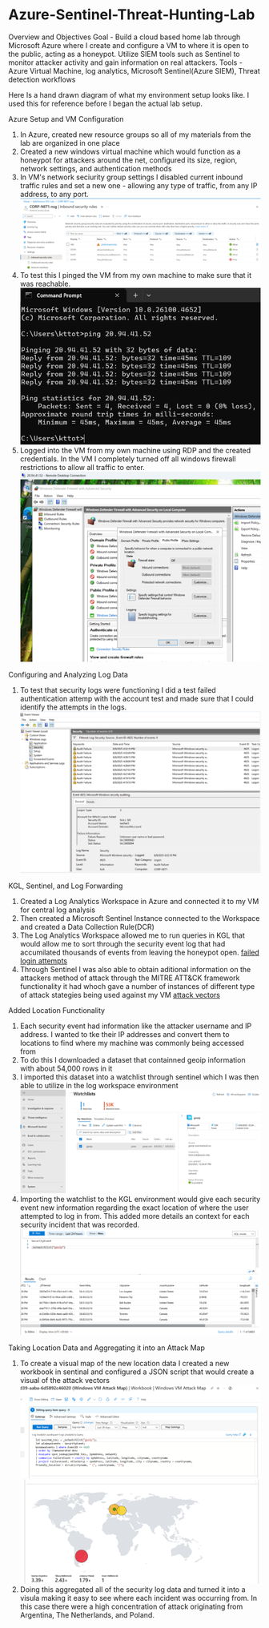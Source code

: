 # Azure-Sentinel-Threat-Hunting-Lab

Overview and Objectives
Goal - Build a cloud based home lab through Microsoft Azure where I create and configure a VM to where it is open to the public, acting as a honeypot. Utilize SIEM tools such as Sentinel to monitor attacker activity and gain information on real attackers.
Tools - Azure Virtual Machine, log analytics, Microsoft Sentinel(Azure SIEM), Threat detection workflows

Here Is a hand drawn diagram of what my environment setup looks like. I used this for reference before I began the actual lab setup. 

Azure Setup and VM Configuration
1. In Azure, created new resource groups so all of my materials from the lab are organized in one place
2. Created a new windows virtual machine which would function as a honeypot for attackers around the net, configured its size, region, network settings, and authentication methods
3. In VM's network seciurity group settings I disabled current inbound traffic rules and set a new one - allowing any type of traffic, from any IP address, to any port.
![inbound settings](images/ConfigureOpenFirewallRules.png)
5. To test this I pinged the VM from my own machine to make sure that it was reachable.
![ping VM](images/VMAccessableFromOutside.png)
6. Logged into the VM from my own machine using RDP and the created credentials. In the VM I completely turned off all windows firewall restrictions to allow all traffic to enter.
![firewall disable](images/TurnOffWindowsFirewall.png)

Configuring and Analyzing Log Data
1. To test that security logs were functioning I did a test failed authentication attemp with the account test and made sure that I could identify the attempts in the logs.
![self login](images/EXofSelfLoginFailLog.png)

KGL, Sentinel, and Log Forwarding
1. Created a Log Analytics Workspace in Azure and connected it to my VM for central log analysis
2. Then created a Microsoft Sentinel Instance connected to the Workspace and created a Data Collection Rule(DCR)
3. The Log Analytics Workspace allowed me to run queries in KGL that would allow me to sort through the security event log that had accumilated thousands of events from leaving the honeypot open.
[failed login attempts](images/FailedLogIns.png)
4. Through Sentinel I was also able to obtain aditional information on the attackers method of attack through the MITRE ATT&CK framework functionality it had whoch gave a number of instances of different type of attack stategies being used against my VM
[attack vectors](images/ATT&CKToSeeAttackvectors.png)

Added Location Functionality
1. Each security event had information like the attacker username and IP address. I wanted to tke their IP addresses and convert them to locations to find where my machine was commonly being accessed from
2. To do this I downloaded a dataset that containned geoip information with about 54,000 rows in it
3. I imported this dataset into a watchlist through sentinel which I was then able to utilize in the log workspace environment
![sentinel watchlist](images/MicrosoftSentinalWatchlist.png)
5. Importing the watchlist to the KGL environment would give each security event new information regarding the exact location of where the user attempted to log in from. This added more details an context for each security incident that was recorded.
![Location settings added](images/locationfromwatchlist.png)

Taking Location Data and Aggregating it into an Attack Map
1. To create a visual map of the new location data I created a new workbook in sentinal and configured a JSON script that would create a visual of the attack vectors
![map](images/1.png)
![map](images/2.png)
3. Doing this aggregated all of the security log data and turned it into a visula making it easy to see where each incident was occurring from. In this case there were a high concentration of attack originating from Argentina, The Netherlands, and Poland.
